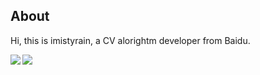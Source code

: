 ## About

Hi, this is imistyrain, a CV alorightm developer from Baidu.

<img align="left" src="https://github-readme-stats.vercel.app/api?username=imistyrain&show_icons=true&theme=tokyonight&count_private=true"/>

<img align="left" src="https://github-readme-stats.vercel.app/api/top-langs/?username=imistyrain&hide=html"/>